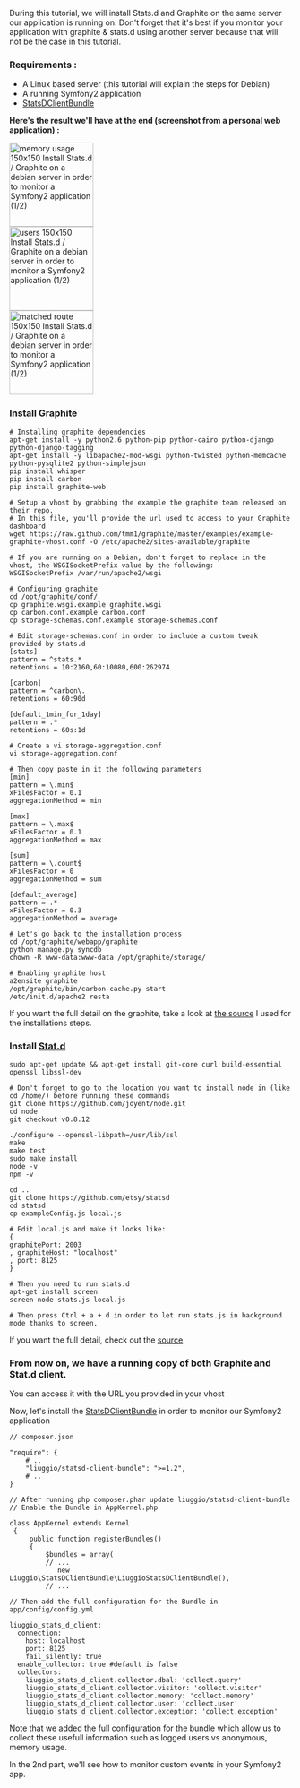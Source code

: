
During this tutorial, we will install Stats.d and Graphite on the same server our application is running on. Don't forget that it's best if you monitor your application with graphite & stats.d using another server because that will not be the case in this tutorial.

### Requirements :

*   A Linux based server (this tutorial will explain the steps for Debian)
*   A running Symfony2 application
*   [StatsDClientBundle][1]


**Here's the result we'll have at the end (screenshot from a personal web application) :**

<div class="row">
    <div class="col-sm-4">
        <img width="150" height="150" src="http://old-blog.elao.dev/wp-content/uploads/2012/11/memory_usage-150x150.png" alt="memory usage 150x150 Install Stats.d / Graphite on a debian server in order to monitor a Symfony2 application (1/2)" title="Install Stats.d / Graphite on a debian server in order to monitor a Symfony2 application (1/2)" />
    </div>
    <div class="col-sm-4">
        <img width="150" height="150" src="http://old-blog.elao.dev/wp-content/uploads/2012/11/users-150x150.png" alt="users 150x150 Install Stats.d / Graphite on a debian server in order to monitor a Symfony2 application (1/2)" title="Install Stats.d / Graphite on a debian server in order to monitor a Symfony2 application (1/2)" />
    </div>
    <div class="col-sm-4">
        <img width="150" height="150" src="http://old-blog.elao.dev/wp-content/uploads/2012/11/matched_route-150x150.png" alt="matched route 150x150 Install Stats.d / Graphite on a debian server in order to monitor a Symfony2 application (1/2)" title="Install Stats.d / Graphite on a debian server in order to monitor a Symfony2 application (1/2)" />
    </div>
</div>

### Install Graphite

```
# Installing graphite dependencies
apt-get install -y python2.6 python-pip python-cairo python-django python-django-tagging
apt-get install -y libapache2-mod-wsgi python-twisted python-memcache python-pysqlite2 python-simplejson
pip install whisper
pip install carbon
pip install graphite-web

# Setup a vhost by grabbing the example the graphite team released on their repo.
# In this file, you'll provide the url used to access to your Graphite dashboard
wget https://raw.github.com/tmm1/graphite/master/examples/example-graphite-vhost.conf -O /etc/apache2/sites-available/graphite

# If you are running on a Debian, don't forget to replace in the vhost, the WSGISocketPrefix value by the following:
WSGISocketPrefix /var/run/apache2/wsgi

# Configuring graphite
cd /opt/graphite/conf/
cp graphite.wsgi.example graphite.wsgi
cp carbon.conf.example carbon.conf
cp storage-schemas.conf.example storage-schemas.conf

# Edit storage-schemas.conf in order to include a custom tweak provided by stats.d
[stats]
pattern = ^stats.*
retentions = 10:2160,60:10080,600:262974

[carbon]
pattern = ^carbon\.
retentions = 60:90d

[default_1min_for_1day]
pattern = .*
retentions = 60s:1d

# Create a vi storage-aggregation.conf
vi storage-aggregation.conf

# Then copy paste in it the following parameters
[min]
pattern = \.min$
xFilesFactor = 0.1
aggregationMethod = min

[max]
pattern = \.max$
xFilesFactor = 0.1
aggregationMethod = max

[sum]
pattern = \.count$
xFilesFactor = 0
aggregationMethod = sum

[default_average]
pattern = .*
xFilesFactor = 0.3
aggregationMethod = average

# Let's go back to the installation process
cd /opt/graphite/webapp/graphite
python manage.py syncdb
chown -R www-data:www-data /opt/graphite/storage/

# Enabling graphite host
a2ensite graphite
/opt/graphite/bin/carbon-cache.py start
/etc/init.d/apache2 resta
```

If you want the full detail on the graphite, take a look at [the source][2] I used for the installations steps.

### Install [Stat.d][3]

```
sudo apt-get update && apt-get install git-core curl build-essential openssl libssl-dev

# Don't forget to go to the location you want to install node in (like cd /home/) before running these commands
git clone https://github.com/joyent/node.git
cd node
git checkout v0.8.12

./configure --openssl-libpath=/usr/lib/ssl
make
make test
sudo make install
node -v
npm -v

cd ..
git clone https://github.com/etsy/statsd
cd statsd
cp exampleConfig.js local.js

# Edit local.js and make it looks like:
{
graphitePort: 2003
, graphiteHost: "localhost"
, port: 8125
}

# Then you need to run stats.d
apt-get install screen
screen node stats.js local.js

# Then press Ctrl + a + d in order to let run stats.js in background mode thanks to screen.
```

If you want the full detail, check out the [source][4].

### From now on, we have a running copy of both **Graphite** and **Stat.d** client.

You can access it with the URL you provided in your vhost

Now, let's install the [StatsDClientBundle][5] in order to monitor our Symfony2 application

```
// composer.json

"require": {
    # ..
    "liuggio/statsd-client-bundle": ">=1.2",
    # ..
}

// After running php composer.phar update liuggio/statsd-client-bundle
// Enable the Bundle in AppKernel.php

class AppKernel extends Kernel
 {
     public function registerBundles()
     {
         $bundles = array(
         // ...
            new Liuggio\StatsDClientBundle\LiuggioStatsDClientBundle(),
         // ...

// Then add the full configuration for the Bundle in app/config/config.yml

liuggio_stats_d_client:
  connection:
    host: localhost
    port: 8125
    fail_silently: true
  enable_collector: true #default is false
  collectors:
    liuggio_stats_d_client.collector.dbal: 'collect.query'
    liuggio_stats_d_client.collector.visitor: 'collect.visitor'
    liuggio_stats_d_client.collector.memory: 'collect.memory'
    liuggio_stats_d_client.collector.user: 'collect.user'
    liuggio_stats_d_client.collector.exception: 'collect.exception'
```

Note that we added the full configuration for the bundle which allow us to collect these usefull information such as logged users vs anonymous, memory usage.

In the 2nd part, we'll see how to monitor custom events in your Symfony2 app.

 [1]: https://github.com/liuggio/StatsDClientBundle
 [2]: http://linuxracker.com/2012/03/31/setting-up-graphite-server-on-debian-squeeze/
 [3]: https://github.com/etsy/statsd
 [4]: http://sekati.com/etc/install-nodejs-on-debian-squeeze
 [5]: https://github.com/liuggio/StatsDClientBundle/blob/master/Resources/doc/installation.md
